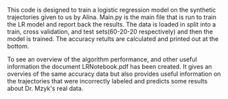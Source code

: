 This code is designed to train a logistic regression model on the synthetic trajectories given to us by Alina. 
Main.py is the main file that is run to train the LR model and report back the results. The data is loaded in
split into a train, cross validation, and test sets(60-20-20 respectively) and then the model is trained.
The accuracy retults are calculated and printed out at the bottom.

To see an overview of the algorithm performance, and other useful information the document LRNotebook.pdf has
been created. It gives an overvies of the same accuracy data but also provides useful information on the trajectories
that were incorrectly labeled and predicts some results about Dr. Mzyk's real data.
